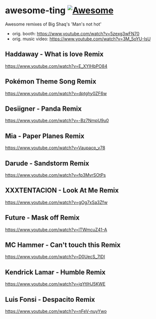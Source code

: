 # awesome-ting [![Awesome](https://awesome.re/badge.svg)](https://awesome.re)

Awesome remixes of Big Shaq's 'Man's not hot' 
- orig. booth: https://www.youtube.com/watch?v=5zexg3wFN70
- orig. music video: https://www.youtube.com/watch?v=3M_5oYU-IsU

## Haddaway - What is love Remix
https://www.youtube.com/watch?v=E_XYIHbPO84

## Pokémon Theme Song Remix
https://www.youtube.com/watch?v=dptghy0ZF6w

## Desiigner - Panda Remix
https://www.youtube.com/watch?v=-Bz7NmpU9u0

## Mia - Paper Planes Remix
https://www.youtube.com/watch?v=Vaupacp_v78

## Darude - Sandstorm Remix
https://www.youtube.com/watch?v=fp3MvrSOtPs

## XXXTENTACION - Look At Me Remix
https://www.youtube.com/watch?v=gOg7xSa3Zfw

## Future - Mask off Remix
https://www.youtube.com/watch?v=lTWmcuZ41-A

## MC Hammer - Can't touch this Remix
https://www.youtube.com/watch?v=D0UecS_7IDI

## Kendrick Lamar - Humble Remix
https://www.youtube.com/watch?v=jqYtlHJ5KWE

## Luis Fonsi - Despacito Remix
https://www.youtube.com/watch?v=nFeV-nuyYwo

